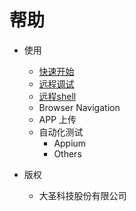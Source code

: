 # 帮助

- 使用
	- [快速开始](/#!/docs/quick-start.md)
	- [远程调试](/#!/docs/remote-debug.md)
	- [远程shell](/#!/docs/Remote-Shell.md)
	- Browser Navigation
	- APP 上传
	- 自动化测试
		- Appium
		- Others
		
	
- 版权
	- 大圣科技股份有限公司

